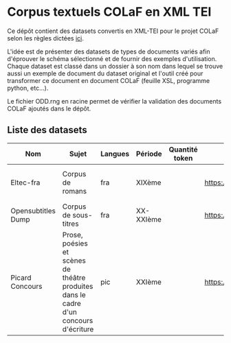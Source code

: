 # Corpus textuels COLaF en XML TEI

Ce dépôt contient des datasets convertis en XML-TEI pour le projet COLaF selon les règles dictées [ici](https://github.com/DEFI-COLaF/metadata).

L'idée est de présenter des datasets de types de documents variés afin d'éprouver le schéma sélectionné et de fournir des exemples d'utilisation. Chaque dataset est classé dans un dossier à son nom dans lequel se trouve aussi un exemple de document du dataset original et l'outil créé pour transformer ce document en document COLaF (feuille XSL, programme python, etc...).

Le fichier ODD.rng en racine permet de vérifier la validation des documents COLaF ajoutés dans le dépôt.

## Liste des datasets

| Nom | Sujet | Langues | Période | Quantité token | Url | Info. sup. |
| ------- | ------ | ------ | ------ | ------| ------ | ------ |
| Eltec-fra | Corpus de romans | fra| XIXème | | https://github.com/COST-ELTeC/ELTeC-fra | Recup encodage level2 (POS+lemme) |
|Opensubtitles Dump | Corpus de sous-titres | fra  | XX-XXIème |  | https://opus.nlpl.eu/OpenSubtitles/fr&/v2018/OpenSubtitles | |
| Picard Concours | Prose, poésies et scènes de théâtre produites dans le cadre d'un concours d'écriture|pic|XXIème ||https://languepicarde.fr/ ||
